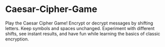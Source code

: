 # Caesar-Cipher-Game
Play the Caesar Cipher Game! Encrypt or decrypt messages by shifting letters. Keep symbols and spaces unchanged. Experiment with different shifts, see instant results, and have fun while learning the basics of classic encryption.
